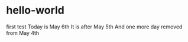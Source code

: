 # hello-world
first test
Today is May 6th
It is after May 5th
And one more day removed from May 4th
